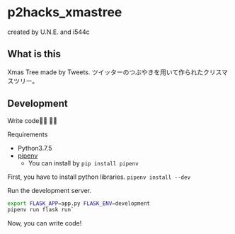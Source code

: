 # p2hacks_xmastree
created by U.N.E. and i544c

## What is this
Xmas Tree made by Tweets.
ツイッターのつぶやきを用いて作られたクリスマスツリー。

## Development
Write code👩‍💻 👨‍💻

Requirements
- Python3.7.5
- [pipenv](http://flask.palletsprojects.com/en/1.1.x/)
  - You can install by `pip install pipenv`

First, you have to install python libraries.
`pipenv install --dev`

Run the development server.
```sh
export FLASK_APP=app.py FLASK_ENV=development
pipenv run flask run`
```

Now, you can write code!
